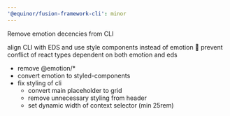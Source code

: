 ```yaml
---
'@equinor/fusion-framework-cli': minor
---
```


Remove emotion decencies from CLI

align CLI with EDS and use style components instead of emotion 🥲
prevent conflict of react types dependent on both emotion and eds

- remove @emotion/*
- convert emotion to styled-components
- fix styling of cli
  - convert main placeholder to grid
  - remove unnecessary styling from header
  - set dynamic width of context selector (min 25rem)
